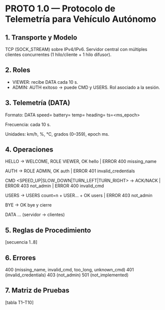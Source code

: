 # PROTO 1.0 — Protocolo de Telemetría para Vehículo Autónomo

## 1. Transporte y Modelo
TCP (SOCK_STREAM) sobre IPv4/IPv6. Servidor central con múltiples clientes concurrentes (1 hilo/cliente + 1 hilo difusor).

## 2. Roles
- VIEWER: recibe DATA cada 10 s.
- ADMIN: AUTH exitoso → puede CMD y USERS. Rol asociado a la sesión.

## 3. Telemetría (DATA)
Formato: DATA speed=<kmh> battery=<pct> temp=<celsius> heading=<deg> ts=<ms_epoch>

Frecuencia: cada 10 s. 

Unidades: km/h, %, °C, grados (0–359), epoch ms.

## 4. Operaciones
HELLO <name> → WELCOME, ROLE VIEWER, OK hello <name> | ERROR 400 missing_name

AUTH <user> <pass> → ROLE ADMIN, OK auth | ERROR 401 invalid_credentials

CMD <SPEED_UP|SLOW_DOWN|TURN_LEFT|TURN_RIGHT> → ACK/NACK | ERROR 403 not_admin | ERROR 400 invalid_cmd

USERS → USERS count=n + USER… + OK users | ERROR 403 not_admin

BYE → OK bye y cierre

DATA … (servidor → clientes)

## 5. Reglas de Procedimiento
[secuencia 1..8]

## 6. Errores
400 (missing_name, invalid_cmd, too_long, unknown_cmd)
401 (invalid_credentials)
403 (not_admin)
501 (not_implemented)

## 7. Matriz de Pruebas
[tabla T1–T10]
